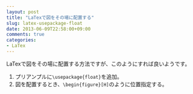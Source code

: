 ```yaml
---
layout: post
title: "LaTexで図をその場に配置する"
slug: latex-usepackage-float
date: 2013-06-09T22:58:00+09:00
comments: true
categories: 
- LaTex
---
```


LaTexで図をその場に配置する方法ですが、このようにすれば良いようです。

1. プリアンプルに`\usepackage{float}`を追加。
2. 図を配置するとき、`\begin{figure}[H]`のように位置指定する。
